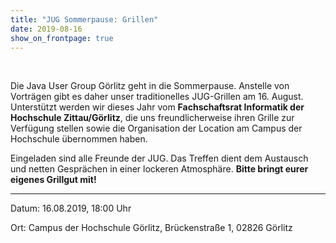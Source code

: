 ```yaml
---
title: "JUG Sommerpause: Grillen"
date: 2019-08-16
show_on_frontpage: true
---
```


<br/>

Die Java User Group Görlitz geht in die Sommerpause. Anstelle von Vorträgen gibt es daher unser traditionelles JUG-Grillen am 16. August. 
Unterstützt werden wir dieses Jahr vom **Fachschaftsrat Informatik der Hochschule Zittau/Görlitz**, die uns freundlicherweise ihren Grille zur 
Verfügung stellen sowie die Organisation der Location am Campus der Hochschule übernommen haben.

Eingeladen sind alle Freunde der JUG. Das Treffen dient dem Austausch und netten Gesprächen in einer lockeren Atmosphäre. 
**Bitte bringt eurer eigenes Grillgut mit!**

---

Datum: 16.08.2019, 18:00 Uhr

Ort: Campus der Hochschule Görlitz, Brückenstraße 1, 02826 Görlitz